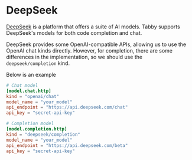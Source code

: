 # DeepSeek

[DeepSeek](https://www.deepseek.com/) is a platform that offers a suite of AI models. Tabby supports DeepSeek's models for both code completion and chat.

DeepSeek provides some OpenAI-compatible APIs, allowing us to use the OpenAI chat kinds directly.
However, for completion, there are some differences in the implementation, so we should use the `deepseek/completion` kind.

Below is an example

```toml title="~/.tabby/config.toml"
# Chat model
[model.chat.http]
kind = "openai/chat"
model_name = "your_model"
api_endpoint = "https://api.deepseek.com/chat"
api_key = "secret-api-key"

# Completion model
[model.completion.http]
kind = "deepseek/completion"
model_name = "your_model"
api_endpoint = "https://api.deepseek.com/beta"
api_key = "secret-api-key"
```
